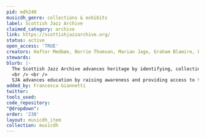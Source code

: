 ```yaml
---
pid: mdh240
musicdh_genre: collections & exhibits
label: Scottish Jazz Archive
claimed_category: archive
link: https://scottishjazzarchive.org/
status: active
open_access: 'TRUE'
creators: Haftor Medbøe, Norrie Thomson, Marian Jago, Graham Blamire, Pedro Cravinho
stewards: 
blurb: |-
  The Scottish Jazz Archive advances heritage by identifying, collecting, cataloguing and digitising materials, and the production of filmed oral histories relating to the history of jazz in Scotland through the preservation and curation of tangible cultural artefacts foundational to current practices in the field.
  <br /> <br />
  SJA advances education by raising awareness and providing access to the history of jazz in Scotland through a permanent and publicly accessible online educational resource and through public events including talks and exhibitions.
added_by: Francesca Giannetti
twitter: 
tools_used: 
code_repository: 
"@dropdown": 
order: '238'
layout: musicdh_item
collection: musicdh
---
```

